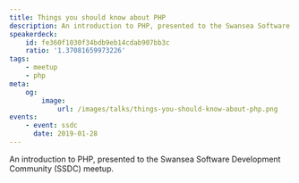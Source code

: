 ```yaml
---
title: Things you should know about PHP
description: An introduction to PHP, presented to the Swansea Software Development Community (SSDC) meetup.
speakerdeck:
    id: fe360f1030f34bdb9eb14cdab907bb3c
    ratio: '1.37081659973226'
tags:
    - meetup
    - php
meta:
    og:
        image:
            url: /images/talks/things-you-should-know-about-php.png
events:
    - event: ssdc
      date: 2019-01-28
---
```

An introduction to PHP, presented to the Swansea Software Development Community (SSDC) meetup.
